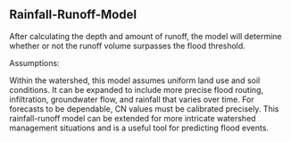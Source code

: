## Rainfall-Runoff-Model

After calculating the depth and amount of runoff, the model will determine whether or not the runoff volume surpasses the flood threshold.

Assumptions: 

Within the watershed, this model assumes uniform land use and soil conditions.
It can be expanded to include more precise flood routing, infiltration, groundwater flow, and rainfall that varies over time.
For forecasts to be dependable, CN values must be calibrated precisely.
This rainfall-runoff model can be extended for more intricate watershed management situations and is a useful tool for predicting flood events.
